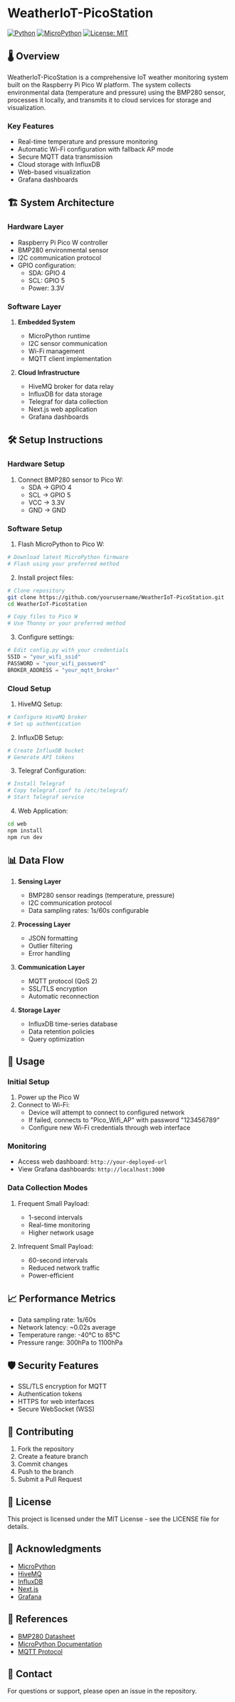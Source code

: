 # WeatherIoT-PicoStation

[![Python](https://img.shields.io/badge/python-3.7+-blue.svg)](https://www.python.org/downloads/)
[![MicroPython](https://img.shields.io/badge/micropython-1.19+-yellow.svg)](https://micropython.org/)
[![License: MIT](https://img.shields.io/badge/License-MIT-yellow.svg)](https://opensource.org/licenses/MIT)

## 🌡️ Overview

WeatherIoT-PicoStation is a comprehensive IoT weather monitoring system built on the Raspberry Pi Pico W platform. The system collects environmental data (temperature and pressure) using the BMP280 sensor, processes it locally, and transmits it to cloud services for storage and visualization.

### Key Features
- Real-time temperature and pressure monitoring
- Automatic Wi-Fi configuration with fallback AP mode
- Secure MQTT data transmission
- Cloud storage with InfluxDB
- Web-based visualization
- Grafana dashboards

## 🏗️ System Architecture

### Hardware Layer
- Raspberry Pi Pico W controller
- BMP280 environmental sensor
- I2C communication protocol
- GPIO configuration:
  - SDA: GPIO 4
  - SCL: GPIO 5
  - Power: 3.3V

### Software Layer
1. **Embedded System**
   - MicroPython runtime
   - I2C sensor communication
   - Wi-Fi management
   - MQTT client implementation

2. **Cloud Infrastructure**
   - HiveMQ broker for data relay
   - InfluxDB for data storage
   - Telegraf for data collection
   - Next.js web application
   - Grafana dashboards

## 🛠️ Setup Instructions

### Hardware Setup

1. Connect BMP280 sensor to Pico W:
   - SDA → GPIO 4
   - SCL → GPIO 5
   - VCC → 3.3V
   - GND → GND

### Software Setup

1. Flash MicroPython to Pico W:
```bash
# Download latest MicroPython firmware
# Flash using your preferred method
```

2. Install project files:
```bash
# Clone repository
git clone https://github.com/yourusername/WeatherIoT-PicoStation.git
cd WeatherIoT-PicoStation

# Copy files to Pico W
# Use Thonny or your preferred method
```

3. Configure settings:
```python
# Edit config.py with your credentials
SSID = "your_wifi_ssid"
PASSWORD = "your_wifi_password"
BROKER_ADDRESS = "your_mqtt_broker"
```

### Cloud Setup

1. HiveMQ Setup:
```bash
# Configure HiveMQ broker
# Set up authentication
```

2. InfluxDB Setup:
```bash
# Create InfluxDB bucket
# Generate API tokens
```

3. Telegraf Configuration:
```bash
# Install Telegraf
# Copy telegraf.conf to /etc/telegraf/
# Start Telegraf service
```

4. Web Application:
```bash
cd web
npm install
npm run dev
```

## 📊 Data Flow

1. **Sensing Layer**
   - BMP280 sensor readings (temperature, pressure)
   - I2C communication protocol
   - Data sampling rates: 1s/60s configurable

2. **Processing Layer**
   - JSON formatting
   - Outlier filtering
   - Error handling

3. **Communication Layer**
   - MQTT protocol (QoS 2)
   - SSL/TLS encryption
   - Automatic reconnection

4. **Storage Layer**
   - InfluxDB time-series database
   - Data retention policies
   - Query optimization

## 🚀 Usage

### Initial Setup
1. Power up the Pico W
2. Connect to Wi-Fi:
   - Device will attempt to connect to configured network
   - If failed, connects to "Pico_Wifi_AP" with password "123456789"
   - Configure new Wi-Fi credentials through web interface

### Monitoring
- Access web dashboard: `http://your-deployed-url`
- View Grafana dashboards: `http://localhost:3000`

### Data Collection Modes
1. Frequent Small Payload:
   - 1-second intervals
   - Real-time monitoring
   - Higher network usage

2. Infrequent Small Payload:
   - 60-second intervals
   - Reduced network traffic
   - Power-efficient

## 📈 Performance Metrics

- Data sampling rate: 1s/60s
- Network latency: ~0.02s average
- Temperature range: -40°C to 85°C
- Pressure range: 300hPa to 1100hPa

## 🛡️ Security Features

- SSL/TLS encryption for MQTT
- Authentication tokens
- HTTPS for web interfaces
- Secure WebSocket (WSS)

## 🤝 Contributing

1. Fork the repository
2. Create a feature branch
3. Commit changes
4. Push to the branch
5. Submit a Pull Request

## 📄 License

This project is licensed under the MIT License - see the LICENSE file for details.

## 🙏 Acknowledgments

- [MicroPython](https://micropython.org/)
- [HiveMQ](https://www.hivemq.com/)
- [InfluxDB](https://www.influxdata.com/)
- [Next.js](https://nextjs.org/)
- [Grafana](https://grafana.com/)

## 🔗 References

- [BMP280 Datasheet](https://www.bosch-sensortec.com/media/boschsensortec/downloads/datasheets/bst-bmp280-ds001.pdf)
- [MicroPython Documentation](https://docs.micropython.org/)
- [MQTT Protocol](https://mqtt.org/)

## 📧 Contact

For questions or support, please open an issue in the repository.

